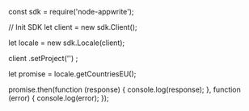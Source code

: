 const sdk = require('node-appwrite');

// Init SDK
let client = new sdk.Client();

let locale = new sdk.Locale(client);

client
    .setProject('')
;

let promise = locale.getCountriesEU();

promise.then(function (response) {
    console.log(response);
}, function (error) {
    console.log(error);
});